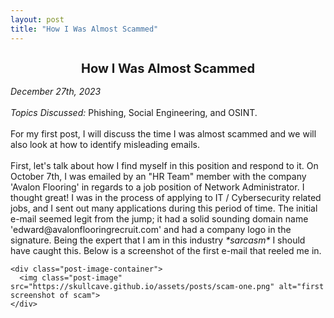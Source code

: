 ```yaml
---
layout: post
title: "How I Was Almost Scammed"
---
```

<!DOCTYPE html>
<html lang="en">
<head>
  <meta charset="utf-8">
  <meta http-equiv="X-UA-Compatible" content="IE=edge">
  <meta name="viewport" content="width=device-width, initial-scale=1">
  <meta property="og:title" content="How I Was Almost Scammed">
  <meta property="og:description" content="Discussing phishing, social engineering, and OSINT.">
  <meta property="og:type" content="article">
  <meta property="og:url" content="https://skullcave.github.io/almost-scammed/">
  <meta property="og:image" content="https://skullcave.github.io/assets/posts/scam-one.png">
  <title>How I Was Almost Scammed</title>
  <!-- Add your other head elements here -->
</head>

<body>
  <h2 style="text-align: center; font-size: 20px;">How I Was Almost Scammed</h2>

  <div class="indented-text">
    <i>December 27th, 2023</i><br><br>
    <i class="underline">Topics Discussed:</i> Phishing, Social Engineering, and OSINT.<br><br>
    For my first post, I will discuss the time I was almost scammed and we will also look at how to identify misleading emails.<br><br>
    First, let's talk about how I find myself in this position and respond to it. On October 7th, I was emailed by an "HR Team" member with the company 'Avalon Flooring' in regards to a job position of Network Administrator. I thought great! I was in the process of applying to IT / Cybersecurity related jobs, and I sent out many applications during this period of time. The initial e-mail seemed legit from the jump; it had a solid sounding domain name 'edward@avalonflooringrecruit.com' and had a company logo in the signature. Being the expert that I am in this industry <em>&#42;sarcasm&#42;</em> I should have caught this. Below is a screenshot of the first e-mail that reeled me in.
    
    <div class="post-image-container">
      <img class="post-image" src="https://skullcave.github.io/assets/posts/scam-one.png" alt="first screenshot of scam">
    </div>
  </div>

  <!-- Add your other body elements here -->

</body>
</html>
  <!-- Add your other body elements here -->

</body>
</html>
